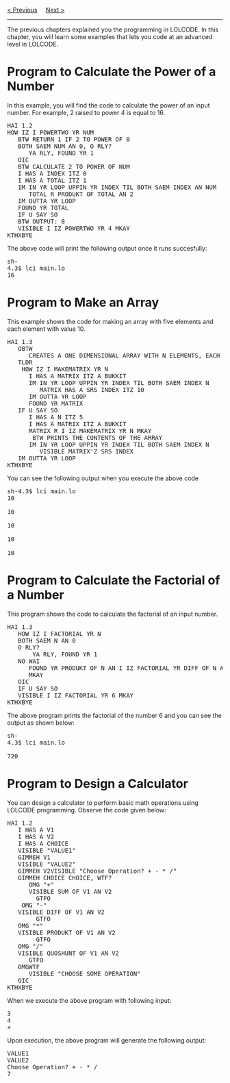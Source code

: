 <a href="Exception-Handling.md">&lt; Previous</a>
&nbsp;&nbsp;&nbsp;
<a href="Resources/Main.md">Next &gt;</a>
<hr>
The previous chapters explained you the programming in LOLCODE. In this chapter, you will learn some examples that lets you code at an advanced level in LOLCODE.
<h1>Program to Calculate the Power of a Number</h1>
In this example, you will find the code to calculate the power of an input number. For example, 2 raised to power 4 is equal to 16.
<pre>
HAI 1.2
HOW IZ I POWERTWO YR NUM
   BTW RETURN 1 IF 2 TO POWER OF 0
   BOTH SAEM NUM AN 0, O RLY?
      YA RLY, FOUND YR 1
   OIC
   BTW CALCULATE 2 TO POWER OF NUM
   I HAS A INDEX ITZ 0
   I HAS A TOTAL ITZ 1
   IM IN YR LOOP UPPIN YR INDEX TIL BOTH SAEM INDEX AN NUM
      TOTAL R PRODUKT OF TOTAL AN 2
   IM OUTTA YR LOOP
   FOUND YR TOTAL
   IF U SAY SO
   BTW OUTPUT: 8
   VISIBLE I IZ POWERTWO YR 4 MKAY
KTHXBYE
</pre>
The above code will print the following output once it runs succesfully:
<pre>
sh-
4.3$ lci main.lo
16
</pre>
<h1>Program to Make an Array</h1>
This example shows the code for making an array with five elements and each element with value 10.
<pre>
HAI 1.3
   OBTW
      CREATES A ONE DIMENSIONAL ARRAY WITH N ELEMENTS, EACH IS A 0
   TLDR
	HOW IZ I MAKEMATRIX YR N
      I HAS A MATRIX ITZ A BUKKIT
      IM IN YR LOOP UPPIN YR INDEX TIL BOTH SAEM INDEX N
         MATRIX HAS A SRS INDEX ITZ 10
      IM OUTTA YR LOOP
      FOUND YR MATRIX
   IF U SAY SO
      I HAS A N ITZ 5
      I HAS A MATRIX ITZ A BUKKIT
      MATRIX R I IZ MAKEMATRIX YR N MKAY
	   BTW PRINTS THE CONTENTS OF THE ARRAY
      IM IN YR LOOP UPPIN YR INDEX TIL BOTH SAEM INDEX N
         VISIBLE MATRIX'Z SRS INDEX
   IM OUTTA YR LOOP
KTHXBYE
</pre>
You can see the following output when you execute the above code
<pre>
sh-4.3$ lci main.lo
10<br>
10<br>
10<br>
10<br>
10
</pre>
<h1>Program to Calculate the Factorial of a Number</h1>
This program shows the code to calculate the factorial of an input number.
<pre>
HAI 1.3
   HOW IZ I FACTORIAL YR N
   BOTH SAEM N AN 0
   O RLY?
	   YA RLY, FOUND YR 1
   NO WAI
      FOUND YR PRODUKT OF N AN I IZ FACTORIAL YR DIFF OF N AN 1 
      MKAY
   OIC
   IF U SAY SO
   VISIBLE I IZ FACTORIAL YR 6 MKAY
KTHXBYE
</pre>
The above program prints the factorial of the number 6 and you can see the output as shown below:
<pre>
sh-
4.3$ lci main.lo<br>
720
</pre>
<h1>Program to Design a Calculator</h1>
You can design a calculator to perform basic math operations using LOLCODE programming. Observe the code given below:
<pre>
HAI 1.2
   I HAS A V1
   I HAS A V2
   I HAS A CHOICE
   VISIBLE "VALUE1"
   GIMMEH V1
   VISIBLE "VALUE2"
   GIMMEH V2VISIBLE "Choose Operation? + - * /"
   GIMMEH CHOICE CHOICE, WTF?
      OMG "+"
      VISIBLE SUM OF V1 AN V2
		GTFO
	OMG "-"
   VISIBLE DIFF OF V1 AN V2
		GTFO
   OMG "*"
   VISIBLE PRODUKT OF V1 AN V2
		GTFO
   OMG "/"
   VISIBLE QUOSHUNT OF V1 AN V2
      GTFO
   OMGWTF
      VISIBLE "CHOOSE SOME OPERATION"
   OIC
KTHXBYE
</pre>
When we execute the above program with following input:
<pre>
3
4
+
</pre>
Upon execution, the above program will generate the following output:
<pre>
VALUE1
VALUE2
Choose Operation? + - * /
7
</pre>
